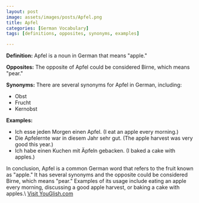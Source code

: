 ```yaml
---
layout: post
image: assets/images/posts/Apfel.png
title: Apfel
categories: [German Vocabulary]
tags: [definitions, opposites, synonyms, examples]

---
```


**Definition:** Apfel is a noun in German that means "apple."

**Opposites:** The opposite of Apfel could be considered Birne, which means "pear."

**Synonyms:** There are several synonyms for Apfel in German, including:

- Obst
- Frucht
- Kernobst

**Examples:**

- Ich esse jeden Morgen einen Apfel. (I eat an apple every morning.)
- Die Apfelernte war in diesem Jahr sehr gut. (The apple harvest was very good this year.)
- Ich habe einen Kuchen mit Äpfeln gebacken. (I baked a cake with apples.) 

In conclusion, Apfel is a common German word that refers to the fruit known as "apple." It has several synonyms and the opposite could be considered Birne, which means "pear." Examples of its usage include eating an apple every morning, discussing a good apple harvest, or baking a cake with apples.\ <a id="yg-widget-0" class="youglish-widget" data-query="Apfel" data-lang="german" data-components="8412" data-auto-start="0" data-bkg-color="theme_light" data-title="How%20to%20pronounce%20Apfel%20in%20German"  rel="nofollow" href="https://youglish.com">Visit YouGlish.com</a><script async src="https://youglish.com/public/emb/widget.js" charset="utf-8"></script>